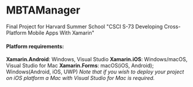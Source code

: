 # MBTAManager
Final Project for Harvard Summer School "CSCI S-73 Developing Cross-Platform Mobile Apps With Xamarin"

#### Platform requirements:
**Xamarin.Android**: Windows, Visual Studio
**Xamarin.iOS**: Windows/macOS, Visual Studio for Mac
**Xamarin.Forms**: macOS(iOS, Android); Windows(Android, iOS, UWP)
*Note that if you wish to deploy your project on iOS platform a Mac with Visual Studio for Mac is required.*